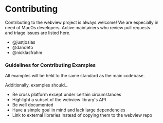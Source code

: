 # Contributing

Contributing to the webview project is always welcome! We are especially in need of MacOs developers. Active maintainers who review pull requests and triage issues are listed here.
- @justjosias
- @dandeto
- @nicklasfrahm

### Guidelines for Contributing Examples

All examples will be held to the same standard as the main codebase.

Additionally, examples should...
- Be cross platform except under certain circumstances
- Highlight a subset of the webview library's API
- Be well documented
- Have a simple goal in mind and lack large dependencies
- Link to external libraries instead of copying them to the webview repo
